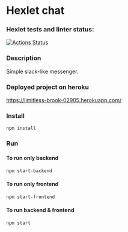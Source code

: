 # Hexlet chat

### Hexlet tests and linter status:
[![Actions Status](https://github.com/userao/frontend-project-12/workflows/hexlet-check/badge.svg)](https://github.com/userao/frontend-project-12/actions)

### Description

Simple slack-like messenger.

### Deployed project on heroku
https://limitless-brook-02905.herokuapp.com/

### Install

<code>npm install</code>

### Run

#### To run only backend

<code>npm start-backend</code>

#### To run only frontend

<code>npm start-frontend</code>

#### To run backend & frontend

<code>npm start</code>
